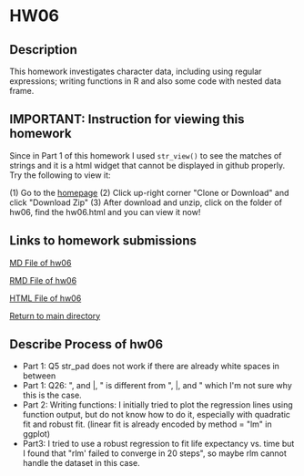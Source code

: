 # HW06

## Description

This homework investigates character data, including using regular expressions; writing functions in R and also some code with nested data frame.

## IMPORTANT: Instruction for viewing this homework

Since in Part 1 of this homework I used `str_view()` to see the matches of strings and it is a html widget that cannot be displayed in github properly. Try the following to view it:

(1) Go to the [homepage](https://github.com/qiaoyuet/STAT545-hw-Tang-Qiaoyue)
(2) Click up-right corner "Clone or Download" and click "Download Zip"
(3) After download and unzip, click on the folder of hw06, find the hw06.html and you can view it now!

## Links to homework submissions

[MD File of hw06](https://github.com/qiaoyuet/STAT545-hw-Tang-Qiaoyue/blob/master/hw06/hw06.md)

[RMD File of hw06](https://github.com/qiaoyuet/STAT545-hw-Tang-Qiaoyue/blob/master/hw06/hw06.Rmd)

[HTML File of hw06](https://github.com/qiaoyuet/STAT545-hw-Tang-Qiaoyue/blob/master/hw06/hw06.html)

[Return to main directory](https://github.com/qiaoyuet/STAT545-hw-Tang-Qiaoyue)

## Describe Process of hw06

- Part 1: Q5 str_pad does not work if there are already white spaces in between
- Part 1: Q26: ", and |, " is different from ", |, and " which I'm not sure why this is the case.
- Part 2: Writing functions: I initially tried to plot the regression lines using function output, but do not know how to do it, especially with quadratic fit and robust fit. (linear fit is already encoded by method = "lm" in ggplot)
- Part3: I tried to use a robust regression to fit life expectancy vs. time but I found that "rlm' failed to converge in 20 steps", so maybe rlm cannot handle the dataset in this case.